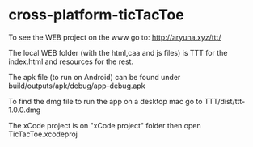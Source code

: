 # cross-platform-ticTacToe


To see the WEB project on the www go to: http://aryuna.xyz/ttt/


The local WEB folder (with the html,caa and js files) is TTT for the index.html and resources for the rest.


The apk file (to run on Android) can be found under build/outputs/apk/debug/app-debug.apk


To find the dmg file to run the app on a desktop mac go to TTT/dist/ttt-1.0.0.dmg


The xCode project is on "xCode project" folder then open TicTacToe.xcodeproj
